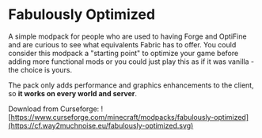 # Fabulously Optimized

A simple modpack for people who are used to having Forge and OptiFine and are curious to see what equivalents Fabric has to offer. You could consider this modpack a "starting point" to optimize your game before adding more functional mods or you could just play this as if it was vanilla - the choice is yours. 

The pack only adds performance and graphics enhancements to the client, so **it works on every world and server**.

Download from Curseforge: ![https://www.curseforge.com/minecraft/modpacks/fabulously-optimized](https://cf.way2muchnoise.eu/fabulously-optimized.svg)
